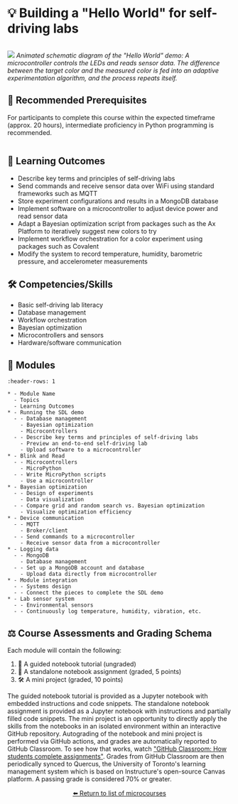 # 💡 Building a "Hello World" for self-driving labs

```{include} description.md
```

<!-- ```{raw} html
:file: clslab-light-slideshow.html
``` -->

![](./images/clslab-light.gif)
*Animated schematic diagram of the "Hello World" demo: A microcontroller controls the LEDs and reads sensor data. The difference between the target color and the measured color is fed into an adaptive experimentation algorithm, and the process repeats itself.*


## 🔑 Recommended Prerequisites <!-- alternative: ✅ -->

For participants to complete this course within the expected timeframe (approx. 20 hours), intermediate proficiency in Python programming is recommended.

```{include} ./hardware-note.md
```

## 🎯 Learning Outcomes

- Describe key terms and principles of self-driving labs
- Send commands and receive sensor data over WiFi using standard frameworks such as MQTT
- Store experiment configurations and results in a MongoDB database
- Implement software on a microcontroller to adjust device power and read sensor data
- Adapt a Bayesian optimization script from packages such as the Ax Platform to iteratively suggest new colors to try <!-- Bayes opt YouTube video here, in data science, or in both? EDIT: data science -->
- Implement workflow orchestration for a color experiment using packages such as Covalent
- Modify the system to record temperature, humidity, barometric pressure, and accelerometer measurements

## 🛠️ Competencies/Skills
- Basic self-driving lab literacy
- Database management
- Workflow orchestration
- Bayesian optimization
- Microcontrollers and sensors
- Hardware/software communication

## 🧩 Modules

```{list-table}
:header-rows: 1

* - Module Name
  - Topics
  - Learning Outcomes
* - Running the SDL demo
  - - Database management
    - Bayesian optimization
    - Microcontrollers
  - - Describe key terms and principles of self-driving labs
    - Preview an end-to-end self-driving lab
    - Upload software to a microcontroller
* - Blink and Read
  - - Microcontrollers
    - MicroPython
  - - Write MicroPython scripts
    - Use a microcontroller
* - Bayesian optimization
  - - Design of experiments
    - Data visualization
  - - Compare grid and random search vs. Bayesian optimization
    - Visualize optimization efficiency
* - Device communication
  - - MQTT
    - Broker/client
  - - Send commands to a microcontroller
    - Receive sensor data from a microcontroller
* - Logging data
  - - MongoDB
    - Database management
  - - Set up a MongoDB account and database
    - Upload data directly from microcontroller
* - Module integration
  - - Systems design
  - - Connect the pieces to complete the SDL demo
* - Lab sensor system
  - - Environmental sensors
  - - Continuously log temperature, humidity, vibration, etc.
```

<!-- Continuously log temperature, humidity, pressure, light, and accelerometer data -->

## ⚖️ Course Assessments and Grading Schema

Each module will contain the following:

1. 🧭 A guided notebook tutorial (ungraded)
2. 📓 A standalone notebook assignment (graded, 5 points)
3. 🛠️ A mini project (graded, 10 points)

The guided notebook tutorial is provided as a Jupyter notebook with embedded instructions and code snippets. The standalone notebook assignment is provided as a Jupyter notebook with instructions and partially filled code snippets. The mini project is an opportunity to directly apply the skills from the notebooks in an isolated environment within an interactive GitHub repository. Autograding of the notebook and mini project is performed via GitHub actions, and grades are automatically reported to GitHub Classroom. To see how that works, watch ["GitHub Classroom: How students complete assignments"](https://www.youtube.com/watch?v=ObaFRGp_Eko). Grades from GitHub Classroom are then periodically synced to Quercus, the University of Toronto's learning management system which is based on Instructure's open-source Canvas platform. A passing grade is considered 70% or greater.

<div align="center">

[⬅️ Return to list of microcourses](../../index.md#microcourses)

</div>
